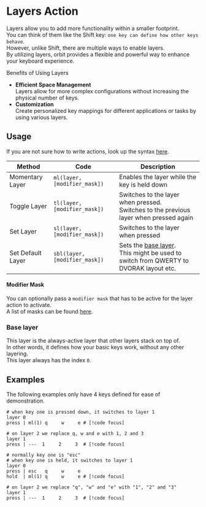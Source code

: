# Layers Action

Layers allow you to add more functionality within a smaller footprint.  
You can think of them like the Shift key: `one key can define how other keys behave`.  
However, unlike Shift, there are multiple ways to enable layers.  
By utilizing layers, orbit provides a flexible and powerful way to enhance your keyboard experience.

Benefits of Using Layers

- **Efficient Space Management**  
  Layers allow for more complex configurations without increasing the physical number of keys.
- **Customization**  
  Create personalized key mappings for different applications or tasks by using various layers.


## Usage

If you are not sure how to write actions, look up the syntax [here](/actions#syntax).  

| Method | Code | Description |
| ------ | ------------- | ----------- |
| Momentary Layer | `ml(layer, [modifier_mask])` | Enables the layer while the key is held down |
| Toggle Layer | `tl(layer, [modifier_mask])` | Switches to the layer when pressed. <br> Switches to the previous layer when pressed again |
| Set Layer | `sl(layer, [modifier_mask])` | Switches to the layer when pressed |
| Set Default Layer | `sbl(layer, [modifier_mask])` | Sets the [base layer](#base-layer). <br> This might be used to switch from QWERTY to DVORAK layout etc.  |

#### Modifier Mask
You can optionally pass a `modifier mask` that has to be active for the layer action to activate.  
A list of masks can be found [here](/modifiers#masks).  



### Base layer
This layer is the always-active layer that other layers stack on top of.  
In other words, it defines how your basic keys work, without any other layering.  
This layer always has the index `0`.

## Examples

The following examples only have 4 keys defined for ease of demonstration.

```
# when key one is pressed down, it switches to layer 1
layer 0
press | ml(1) q     w     e # [!code focus]

# on layer 2 we replace q, w and e with 1, 2 and 3
layer 1
press | ---  1     2     3  # [!code focus]

```


```
# normally key one is "esc"
# when key one is held, it switches to layer 1
layer 0
press | esc   q     w     e
hold  | ml(1) q     w     e # [!code focus]

# on layer 2 we replace "q", "w" and "e" with "1", "2" and "3"
layer 1
press | ---  1     2     3  # [!code focus]

```








